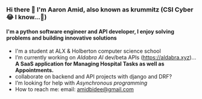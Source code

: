 ### Hi there 👋 I'm Aaron Amid, also known as krummitz (CSI Cyber 😂 I know...👀)
#### I'm a python software engineer and API developer, I enjoy solving problems and building innovative solutions

- I'm a student at ALX & Holberton computer science school
- I’m currently working on *Aldabra AI* dev/beta APIs (https://aldabra.xyz)... __A SaaS application for Managing Hospital Tasks as well as Appointments.__
- collaborate on backend and API projects with django and DRF?
- I’m looking for help with *Asynchronous programming*
- How to reach me: email: amidbidee@gmail.com
